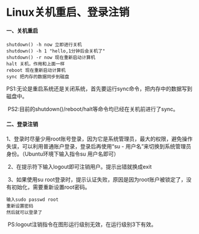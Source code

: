# Linux关机重启、登录注销



#### 一、关机重启

```
shutdown() -h now 立即进行关机
shutdown() -h 1 "hello,1分钟后会关机了"
shutdown() -r now 现在重新启动计算机
halt 关机，作用和上面一样
reboot 现在重新启动计算机
sync 把内存的数据同步到磁盘
```

​	PS1:无论是重启系统还是关闭系统，首先要运行sync命令，把内存中的数据写到磁盘中。

​	PS2:目前的shutdown()/reboot/halt等命令均已经在关机前进行了sync。

#### 二、登录注销

​	1、登录时尽量少用root账号登录，因为它是系统管理员，最大的权限，避免操作失误，可以利用普通账户登录，登录后再使用“su - 用户名”来切换到系统管理员身份。（Ubuntu环境下输入指令su 用户名即可）

​	2、在提示符下输入logout即可注销用户。提示出错就换成exit

​	3、如果使用su root登录时，提示认证失败，原因是因为root账户被锁定了，没有初始化，需要重新设置root密码。

```
输入sudo passwd root
重新设置密码
然后就可以登录了
```

​	PS:logout注销指令在图形运行级别无效，在运行级别3下有效。

